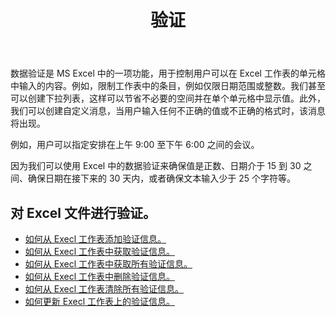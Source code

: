 ﻿---
title: 验证
second_title: Aspose.Cells Cloud Documen
type: docs
url: /zh/validations/
keywords: Working with validations on an Excel file
description: Aspose.Cells Cloud REST API 支持对 Excel 文件进行验证。SDK 支持多种开发语言。其中包括 Android、C#、Go、Java、NodeJS、Perl、PHP、Python、Ruby 和 swift
weight: 100
kwords: Excel, Office 云, REST API, 电子表格, PDF, CSV, Json, Markdwon, 验证
---
数据验证是 MS Excel 中的一项功能，用于控制用户可以在 Excel 工作表的单元格中输入的内容。例如，限制工作表中的条目，例如仅限日期范围或整数。我们甚至可以创建下拉列表，这样可以节省不必要的空间并在单个单元格中显示值。此外，我们可以创建自定义消息，当用户输入任何不正确的值或不正确的格式时，该消息将出现。

例如，用户可以指定安排在上午 9:00 至下午 6:00 之间的会议。

因为我们可以使用 Excel 中的数据验证来确保值是正数、日期介于 15 到 30 之间、确保日期在接下来的 30 天内，或者确保文本输入少于 25 个字符等。

## 对 Excel 文件进行验证。

- [如何从 Execl 工作表添加验证信息。](/cells/zh/validations/delete/)
- [如何从 Execl 工作表中获取验证信息。](/cells/zh/validations/get/)
- [如何从 Execl 工作表中获取所有验证信息。](/cells/zh/validations/get-all/)
- [如何从 Execl 工作表中删除验证信息。](/cells/zh/validations/delete/)
- [如何从 Execl 工作表清除所有验证信息。](/cells/zh/validations/clear/)
- [如何更新 Execl 工作表上的验证信息。](/cells/zh/validations/update/)
